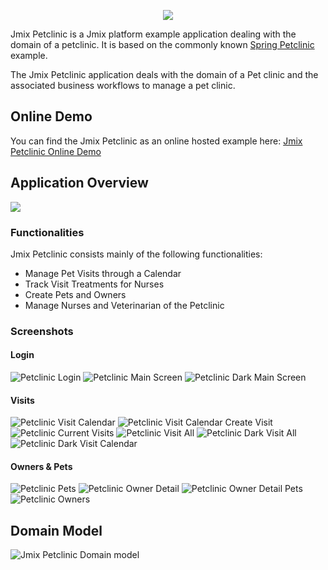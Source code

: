 <p align="center">
  <img src="https://raw.githubusercontent.com/Haulmont/jmix-petclinic/main/img/petclinic_logo_with_slogan.svg"/>
</p>


Jmix Petclinic is a Jmix platform example application dealing with the domain of a petclinic. It is based on the commonly known [Spring Petclinic](https://github.com/spring-projects/spring-petclinic) example.

The Jmix Petclinic application deals with the domain of a Pet clinic and the associated business workflows to manage a pet clinic.

## Online Demo

You can find the Jmix Petclinic as an online hosted example here: [Jmix Petclinic Online Demo](https://demo.jmix.io/petclinic)


## Application Overview

<a href="https://youtu.be/2DKske7EId8"><img src="https://raw.githubusercontent.com/Haulmont/jmix-petclinic/master/img/login-screen.png"/></a>

### Functionalities

Jmix Petclinic consists mainly of the following functionalities:

* Manage Pet Visits through a Calendar
* Track Visit Treatments for Nurses
* Create Pets and Owners
* Manage Nurses and Veterinarian of the Petclinic  

### Screenshots

#### Login
![Petclinic Login](img/screenshots/petclinic-login.png)
![Petclinic Main Screen](img/screenshots/petclinic-main-screen.png)
![Petclinic Dark Main Screen](img/screenshots/petclinic-dark-main-screen.png)


#### Visits
![Petclinic Visit Calendar](img/screenshots/petclinic-visit-calendar.png)
![Petclinic Visit Calendar Create Visit](img/screenshots/petclinic-visit-calendar-create-visit.png)
![Petclinic Current Visits](img/screenshots/petclinic-current-visits.png)
![Petclinic Visit All](img/screenshots/petclinic-visit-all.png)
![Petclinic Dark Visit All](img/screenshots/petclinic-dark-visit-all.png)
![Petclinic Dark Visit Calendar](img/screenshots/petclinic-dark-visit-calendar.png)

#### Owners & Pets
![Petclinic Pets](img/screenshots/petclinic-pets.png)
![Petclinic Owner Detail](img/screenshots/petclinic-owner-details.png)
![Petclinic Owner Detail Pets](img/screenshots/petclinic-owner-details-pets.png)
![Petclinic Owners](img/screenshots/petclinic-owners.png)


## Domain Model

![Jmix Petclinic Domain model](img/domain-model.png)


